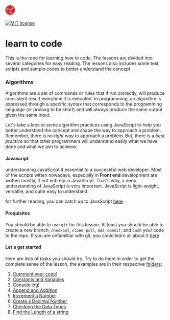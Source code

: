 <img src="img/logo.png" width="30">

[![MIT license](http://img.shields.io/badge/license-MIT-brightgreen.svg)](http://opensource.org/licenses/MIT)

# learn to code

This is the repo for learning how to code. The lessons are divided into several categories for easy reading. The lessons also includes some test scripts and sample codes to better understand the concept

### Algorithms
Algorithms are a set of commands or rules that if run correctly, will produce consistent result everytime it is executed.
In programming, an algorithm is expressed through a specific syntax that corresponds to the programming language (or prolang to be short) and will always produce the same output given the same input.

Let's take a look at some algorithm practices using JavaScript to help you better understand the concept and shape the way to approach a problem. Remember, there is no *right way* to approach a problem. But, there is a *best practice* so that other programmers will understand easily what we have done and what we aim to achieve.

#### Javascript
understanding JavaScript it essential to a successful web developer. Most of the scripts witten nowadays, especially in **Front end** development are written mostly, if not entirely in JavaScript. That's why, a deep understanding of JavaScript is very important. JavaScript is light-weight, versatile, and quite easy to understand.

for further reading, you can catch up to JavaScript [here](https://www.javascript.com/).

#### Prequisites

You should be able to use `git` for this lesson. At least you should be able to create a new branch, `checkout`, `clone`, `pull`, `add`, `commit`, and `push` your code to the repo. If you are unfamilliar with git, you could learn all about it [here](https://github.com/alvianzf/learn-to-code/tree/master/git/README.md)

#### Let's get started

Here are lists of tasks you should try. Try to do them in order to get the complete sense of the lesson, the examples are in their respective [folders](https://github.com/alvianzf/learn-to-code/tree/master/algorithm):

1. [Comment your code!](https://github.com/alvianzf/learn-to-code/tree/master/algorithm/lesson_1.js)
2. [Constants and Variables](https://github.com/alvianzf/learn-to-code/tree/master/algorithm/lesson_2.js)
3. [Console log!](https://github.com/alvianzf/learn-to-code/tree/master/algorithm/lesson_3.js)
4. [Append and Addition](https://github.com/alvianzf/learn-to-code/tree/master/algorithm/lesson_4.js)
5. [Increment a Number](https://github.com/alvianzf/learn-to-code/tree/master/algorithm/lesson_5.js)
6. [Create a Decimal Number](https://github.com/alvianzf/learn-to-code/tree/master/algorithm/lesson_6.js)
7. [Checking the Data Types](https://github.com/alvianzf/learn-to-code/tree/master/algorithm/lesson_7.js)
8. [Find the Length of a string](https://github.com/alvianzf/learn-to-code/tree/master/algorithm/lesson_8.js)